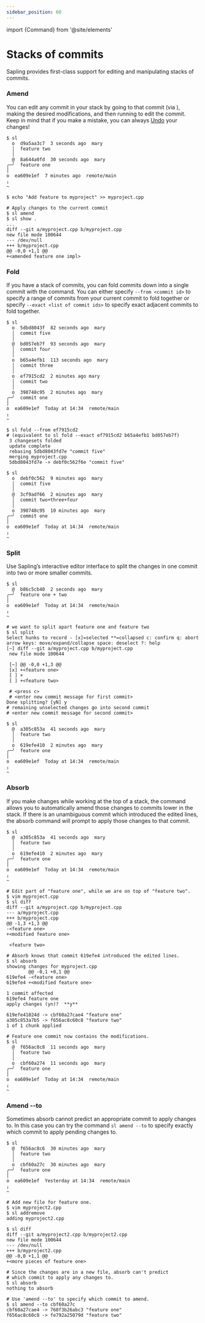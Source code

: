 ```yaml
---
sidebar_position: 60
---
```

import {Command} from '@site/elements'

# Stacks of commits

Sapling provides first-class support for editing and manipulating stacks of commits.

### Amend

You can edit any commit in your stack by going to that commit (via <Command name="goto" />), making the desired modifications, and then running <Command name="amend" /> to edit the commit. Keep in mind that if you make a mistake, you can always [Undo](undo.md) your changes!


```sl-shell-example
$ sl
  o  d9a5aa3c7  3 seconds ago  mary
  │  feature two
  │
  @  8a644a0fd  30 seconds ago  mary
╭─╯  feature one
│
o  ea609e1ef  7 minutes ago  remote/main
╷
~

$ echo "Add feature to myproject" >> myproject.cpp

# Apply changes to the current commit
$ sl amend
$ sl show .
...
diff --git a/myproject.cpp b/myproject.cpp
new file mode 100644
--- /dev/null
+++ b/myproject.cpp
@@ -0,0 +1,1 @@
+<amended feature one impl>

```

### Fold

If you have a stack of commits, you can fold commits down into a single commit with the <Command name="fold" /> command. You can either specify `--from <commit id>` to specify a range of commits from your current commit to fold together or specify `--exact <list of commit ids>` to specify exact adjacent commits to fold together.

```sl-shell-example
$ sl
  o  5dbd8043f  82 seconds ago  mary
  │  commit five
  │
  @  bd057eb7f  93 seconds ago  mary
  │  commit four
  │
  o  b65a4efb1  113 seconds ago  mary
  │  commit three
  │
  o  ef7915cd2  2 minutes ago mary
  │  commit two
  │
  o  398748c95  2 minutes ago  mary
╭─╯  commit one
│
o  ea609e1ef  Today at 14:34  remote/main
╷
~

$ sl fold --from ef7915cd2
# (equivalent to sl fold --exact ef7915cd2 b65a4efb1 bd057eb7f)
 3 changesets folded
 update complete
 rebasing 5dbd8043fd7e "commit five"
 merging myproject.cpp
 5dbd8043fd7e -> debf0c562f6e "commit five"

$ sl
  o  debf0c562  9 minutes ago  mary
  │  commit five
  │
  @  3cf9adf66  2 minutes ago  mary
  │  commit two+three+four
  │
  o  398748c95  10 minutes ago  mary
╭─╯  commit one
│
o  ea609e1ef  Today at 14:34  remote/main
╷
~
```


### Split

Use Sapling’s interactive editor interface to split the changes in one commit into two or more smaller commits.


```sl-shell-example
$ sl
  @  b86c5cb40  2 seconds ago  mary
╭─╯  feature one + two
│
o  ea609e1ef  Today at 14:34  remote/main
╷
~

# we want to split apart feature one and feature two
$ sl split
Select hunks to record - [x]=selected **=collapsed c: confirm q: abort
arrow keys: move/expand/collapse space: deselect ?: help
[~] diff --git a/myproject.cpp b/myproject.cpp
 new file mode 100644

 [~] @@ -0,0 +1,3 @@
 [x] +<feature one>
 [ ] +
 [ ] +<feature two>

 # <press c>
 # <enter new commit message for first commit>
Done splitting? [yN] y
# remaining unselected changes go into second commit
# <enter new commit message for second commit>

$ sl
  @  a305c853a  41 seconds ago  mary
  │  feature two
  │
  o  619efe410  2 minutes ago  mary
╭─╯  feature one
│
o  ea609e1ef  Today at 14:34  remote/main
╷
~
```

### Absorb

If you make changes while working at the top of a stack, the <Command name="absorb" /> command allows you to automatically amend those changes to commits lower in the stack. If there is an unambiguous commit which introduced the edited lines, the absorb command will prompt to apply those changes to that commit.

```sl-shell-example
$ sl
  @  a305c853a  41 seconds ago  mary
  │  feature two
  │
  o  619efe410  2 minutes ago  mary
╭─╯  feature one
│
o  ea609e1ef  Today at 14:34  remote/main
╷
~

# Edit part of "feature one", while we are on top of "feature two".
$ vim myproject.cpp
$ sl diff
diff --git a/myproject.cpp b/myproject.cpp
--- a/myproject.cpp
+++ b/myproject.cpp
@@ -1,3 +1,3 @@
-<feature one>
+<modified feature one>

 <feature two>

# Absorb knows that commit 619efe4 introduced the edited lines.
$ sl absorb
showing changes for myproject.cpp
        @@ -0,1 +0,1 @@
619efe4 -<feature one>
619efe4 +<modified feature one>

1 commit affected
619efe4 feature one
apply changes (yn)?  **y**

619efe41024d -> cbf60a27cae4 "feature one"
a305c853a7b5 -> f656ac8c60c8 "feature two"
1 of 1 chunk applied

# Feature one commit now contains the modifications.
$ sl
  @  f656ac8c8  11 seconds ago  mary
  │  feature two
  │
  o  cbf60a274  11 seconds ago  mary
╭─╯  feature one
│
o  ea609e1ef  Today at 14:34  remote/main
╷
~
```

### Amend --to
Sometimes absorb cannot predict an appropriate commit to apply changes to. In this case you can try the command `sl amend --to` to specify exactly which commit to apply pending changes to.

```sl-shell-example
$ sl
  @  f656ac8c6  30 minutes ago  mary
  │  feature two
  │
  o  cbf60a27c  30 minutes ago  mary
╭─╯  feature one
│
o  ea609e1ef  Yesterday at 14:34  remote/main
╷
~

# Add new file for feature one.
$ vim myproject2.cpp
$ sl addremove
adding myproject2.cpp

$ sl diff
diff --git a/myproject2.cpp b/myproject2.cpp
new file mode 100644
--- /dev/null
+++ b/myproject2.cpp
@@ -0,0 +1,1 @@
+<more pieces of feature one>

# Since the changes are in a new file, absorb can't predict
# which commit to apply any changes to.
$ sl absorb
nothing to absorb

# Use 'amend --to' to specify which commit to amend.
$ sl amend --to cbf60a27c
cbf60a27cae4 -> 768f3b26abc3 "feature one"
f656ac8c60c8 -> fe792a25079d "feature two"
```
